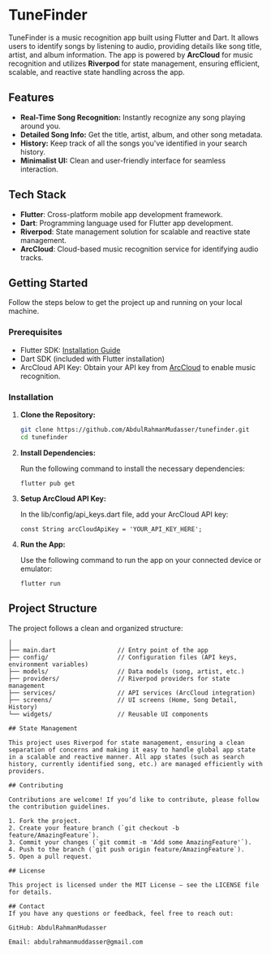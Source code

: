 # TuneFinder

TuneFinder is a music recognition app built using Flutter and Dart. It allows users to identify songs by listening to audio, providing details like song title, artist, and album information. The app is powered by **ArcCloud** for music recognition and utilizes **Riverpod** for state management, ensuring efficient, scalable, and reactive state handling across the app.

## Features

- **Real-Time Song Recognition:** Instantly recognize any song playing around you.
- **Detailed Song Info:** Get the title, artist, album, and other song metadata.
- **History:** Keep track of all the songs you've identified in your search history.
- **Minimalist UI:** Clean and user-friendly interface for seamless interaction.

## Tech Stack

- **Flutter**: Cross-platform mobile app development framework.
- **Dart**: Programming language used for Flutter app development.
- **Riverpod**: State management solution for scalable and reactive state management.
- **ArcCloud**: Cloud-based music recognition service for identifying audio tracks.

## Getting Started

Follow the steps below to get the project up and running on your local machine.

### Prerequisites

- Flutter SDK: [Installation Guide](https://flutter.dev/docs/get-started/install)
- Dart SDK (included with Flutter installation)
- ArcCloud API Key: Obtain your API key from [ArcCloud](https://arccloud.com/) to enable music recognition.

### Installation

1. **Clone the Repository:**

   ```bash
   git clone https://github.com/AbdulRahmanMudasser/tunefinder.git
   cd tunefinder

2. **Install Dependencies:**

   Run the following command to install the necessary dependencies:

   `flutter pub get`

3. **Setup ArcCloud API Key:**

   In the lib/config/api_keys.dart file, add your ArcCloud API key:

    `const String arcCloudApiKey = 'YOUR_API_KEY_HERE';`

4. **Run the App:**

    Use the following command to run the app on your connected device or emulator:

   `flutter run`

## Project Structure

The project follows a clean and organized structure:

```lib/
│
├── main.dart                 // Entry point of the app
├── config/                   // Configuration files (API keys, environment variables)
├── models/                   // Data models (song, artist, etc.)
├── providers/                // Riverpod providers for state management
├── services/                 // API services (ArcCloud integration)
├── screens/                  // UI screens (Home, Song Detail, History)
└── widgets/                  // Reusable UI components

## State Management

This project uses Riverpod for state management, ensuring a clean separation of concerns and making it easy to handle global app state in a scalable and reactive manner. All app states (such as search history, currently identified song, etc.) are managed efficiently with providers.

## Contributing

Contributions are welcome! If you’d like to contribute, please follow the contribution guidelines.

1. Fork the project.
2. Create your feature branch (`git checkout -b feature/AmazingFeature`).
3. Commit your changes (`git commit -m 'Add some AmazingFeature'`).
4. Push to the branch (`git push origin feature/AmazingFeature`).
5. Open a pull request.

## License

This project is licensed under the MIT License – see the LICENSE file for details.

## Contact
If you have any questions or feedback, feel free to reach out:

GitHub: AbdulRahmanMudasser

Email: abdulrahmanmuddasser@gmail.com
